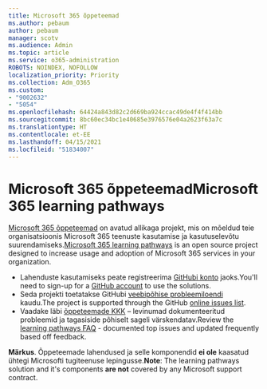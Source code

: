 ```yaml
---
title: Microsoft 365 õppeteemad
ms.author: pebaum
author: pebaum
manager: scotv
ms.audience: Admin
ms.topic: article
ms.service: o365-administration
ROBOTS: NOINDEX, NOFOLLOW
localization_priority: Priority
ms.collection: Adm_O365
ms.custom:
- "9002632"
- "5054"
ms.openlocfilehash: 64424a843d82c2d669ba924ccac49de4f4f414bb
ms.sourcegitcommit: 8bc60ec34bc1e40685e3976576e04a2623f63a7c
ms.translationtype: HT
ms.contentlocale: et-EE
ms.lasthandoff: 04/15/2021
ms.locfileid: "51834007"
---
```

# <a name="microsoft-365-learning-pathways"></a><span data-ttu-id="869d5-102">Microsoft 365 õppeteemad</span><span class="sxs-lookup"><span data-stu-id="869d5-102">Microsoft 365 learning pathways</span></span>

<span data-ttu-id="869d5-103">[Microsoft 365 õppeteemad](https://docs.microsoft.com/office365/customlearning/) on avatud allikaga projekt, mis on mõeldud teie organisatsioonis Microsoft 365 teenuste kasutamise ja kasutuselevõtu suurendamiseks.</span><span class="sxs-lookup"><span data-stu-id="869d5-103">[Microsoft 365 learning pathways](https://docs.microsoft.com/office365/customlearning/) is an open source project designed to increase usage and adoption of Microsoft 365 services in your organization.</span></span>

- <span data-ttu-id="869d5-104">Lahenduste kasutamiseks peate registreerima [GitHubi konto](https://aka.ms/joingithub) jaoks.</span><span class="sxs-lookup"><span data-stu-id="869d5-104">You'll need to sign-up for a [GitHub account](https://aka.ms/joingithub) to use the solutions.</span></span>
- <span data-ttu-id="869d5-105">Seda projekti toetatakse GitHubi [veebipõhise probleemiloendi](https://aka.ms/CustomLearningHelp) kaudu.</span><span class="sxs-lookup"><span data-stu-id="869d5-105">The project is supported through the GitHub [online issues list](https://aka.ms/CustomLearningHelp).</span></span>
- <span data-ttu-id="869d5-106">Vaadake läbi [õppeteemade KKK](https://docs.microsoft.com/office365/customlearning/faq) – levinumad dokumenteeritud probleemid ja tagasiside põhiselt sageli värskendatav.</span><span class="sxs-lookup"><span data-stu-id="869d5-106">Review the [learning pathways FAQ](https://docs.microsoft.com/office365/customlearning/faq) - documented top issues and updated frequently based off feedback.</span></span>

<span data-ttu-id="869d5-107">**Märkus**. Õppeteemade lahendused ja selle komponendid **ei ole** kaasatud ühtegi Microsofti tugiteenuse lepingusse.</span><span class="sxs-lookup"><span data-stu-id="869d5-107">**Note**: The learning pathways solution and it's components **are not** covered by any Microsoft support contract.</span></span>
